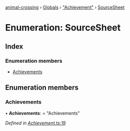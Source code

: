 [animal-crossing](../README.md) › [Globals](../globals.md) › ["Achievement"](../modules/_achievement_.md) › [SourceSheet](_achievement_.sourcesheet.md)

# Enumeration: SourceSheet

## Index

### Enumeration members

* [Achievements](_achievement_.sourcesheet.md#achievements)

## Enumeration members

###  Achievements

• **Achievements**: = "Achievements"

*Defined in [Achievement.ts:19](https://github.com/Norviah/animal-crossing/blob/37c048c/module/types/Achievement.ts#L19)*
